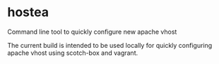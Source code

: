 # hostea

Command line tool to quickly configure new apache vhost

The current build is intended to be used locally for quickly configuring apache vhost using scotch-box and vagrant.




